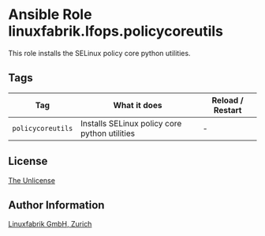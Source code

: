 # Ansible Role linuxfabrik.lfops.policycoreutils

This role installs the SELinux policy core python utilities.


## Tags

| Tag               | What it does                                  | Reload / Restart |
| ---               | ------------                                  | ---------------- |
| `policycoreutils` | Installs SELinux policy core python utilities | - |


## License

[The Unlicense](https://unlicense.org/)


## Author Information

[Linuxfabrik GmbH, Zurich](https://www.linuxfabrik.ch)
